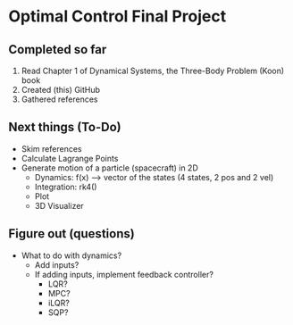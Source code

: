 # Optimal Control Final Project

## Completed so far

1. Read Chapter 1 of Dynamical Systems, the Three-Body Problem (Koon) book
2. Created (this) GitHub
3. Gathered references

## Next things (To-Do)

* Skim references
* Calculate Lagrange Points
* Generate motion of a particle (spacecraft) in 2D
   * Dynamics: f(x) --> vector of the states (4 states, 2 pos and 2 vel)
   * Integration: rk4()
   * Plot
   * 3D Visualizer

## Figure out (questions)

* What to do with dynamics?
   * Add inputs?
   * If adding inputs, implement feedback controller?
       * LQR?
       * MPC?
       * iLQR?
       * SQP?
